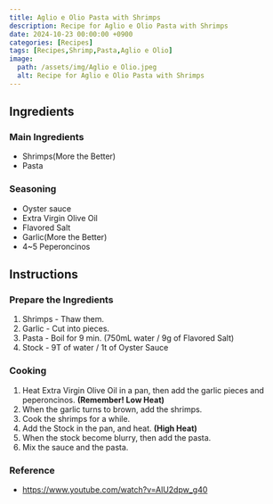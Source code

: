 ```yaml
---
title: Aglio e Olio Pasta with Shrimps
description: Recipe for Aglio e Olio Pasta with Shrimps
date: 2024-10-23 00:00:00 +0900
categories: [Recipes]
tags: [Recipes,Shrimp,Pasta,Aglio e Olio]
image:
  path: /assets/img/Aglio e Olio.jpeg
  alt: Recipe for Aglio e Olio Pasta with Shrimps
---
```


## Ingredients

### Main Ingredients
- Shrimps(More the Better)
- Pasta

### Seasoning
- Oyster sauce
- Extra Virgin Olive Oil
- Flavored Salt
- Garlic(More the Better)
- 4~5 Peperoncinos

## Instructions

### Prepare the Ingredients

1. Shrimps - Thaw them.
2. Garlic - Cut into pieces.
3. Pasta - Boil for 9 min. (750mL water / 9g of Flavored Salt)
4. Stock - 9T of water / 1t of Oyster Sauce

### Cooking

1. Heat Extra Virgin Olive Oil in a pan, then add the garlic pieces and peperoncinos. **(Remember! Low Heat)**
2. When the garlic turns to brown, add the shrimps.
3. Cook the shrimps for a while.
4. Add the Stock in the pan, and heat. **(High Heat)**
5. When the stock become blurry, then add the pasta.
6. Mix the sauce and the pasta. 

### Reference
- https://www.youtube.com/watch?v=AlU2dpw_g40